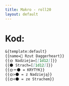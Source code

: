 ```yaml
---
title: Makro - roll20
layout: default
---
```


# Kod:
```md
&{template:default}
{{name=🎲 Rzut Daggerheart}}
{{🌞 Nadzieja=[[1d12]]}}
{{🌑 Strach=[[1d12]]}}
{{🌞＝🌑 = KRYTYK}}
{{🌞>🌑 = z Nadzieją}}
{{🌞<🌑 = ze Strachem}}
```

<link rel="stylesheet" href="{{ '/css/codetag.css' | relative_url }}">